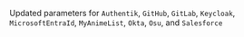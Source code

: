 Updated parameters for `Authentik`, `GitHub`, `GitLab`, `Keycloak`, `MicrosoftEntraId`, `MyAnimeList`, `Okta`, `Osu`, and `Salesforce`

